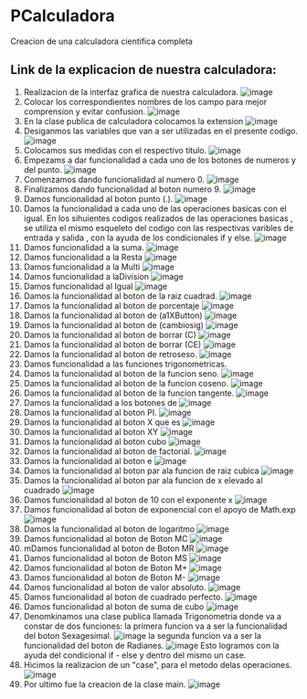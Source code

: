 # PCalculadora
 Creacion de una calculadora cientifica completa
 
 Link de la explicacion de nuestra calculadora:
 -
1. Realizacion de la interfaz grafica de nuestra calculadora.
![image](https://user-images.githubusercontent.com/85316345/183799012-7c4c032a-94ef-49d8-81c8-e2d3b9d878aa.png)
2. Colocar los correspondientes nombres de los campo para mejor comprension y evitar confusion.
![image](https://user-images.githubusercontent.com/85316345/183799125-ee56c83c-1838-4c4e-aacb-02ceda86d454.png)
3. En la clase publica de calculadora colocamos la extension
![image](https://user-images.githubusercontent.com/85316345/183799547-6ddce10e-cd70-4c7b-9571-1bd5de9edd75.png)
4. Desiganmos las variables que van a ser utilizadas en el presente codigo.
![image](https://user-images.githubusercontent.com/85316345/183799912-6571fcc0-ca54-4131-b7cd-51428fee45ab.png)
5. Colocamos sus medidas con el respectivo titulo.
![image](https://user-images.githubusercontent.com/85316345/183800000-d2c9f812-03f0-4f74-b3f7-ed6be2e40295.png)
6. Empezams a dar funcionalidad a cada uno de los botones de numeros y del punto.
![image](https://user-images.githubusercontent.com/85316345/183800426-a99ee24d-e372-420a-a03a-ea1fff09455a.png)
7. Comenzamos dando funcionalidad al numero 0.
![image](https://user-images.githubusercontent.com/85316345/183800233-5586c8f0-1af6-40f7-b8ad-a03ed7209105.png)
8. Finalizamos dando funcionalidad al boton numero 9.
![image](https://user-images.githubusercontent.com/85316345/183800331-e9bb09e8-bec2-4719-b044-c33f2501eb81.png)
9. Damos funcionalidad al boton punto (.).
![image](https://user-images.githubusercontent.com/85316345/183800526-7b6ccf5c-0ce1-4ddf-911d-1899660f36d5.png)
10. Damos la funcionalidad a cada uno de las operaciones basicas con el igual.
En los sihuientes codigos realizados de las operaciones basicas , se utiliza el mismo esqueleto del codigo  con las respectivas varibles de entrada y salida , con la ayuda de los condicionales if y else.
![image](https://user-images.githubusercontent.com/85316345/183801097-5100ef12-b9b9-4941-a170-c38c9e83a2b9.png)
11. Damos funcionalidad a la suma.
![image](https://user-images.githubusercontent.com/85316345/183800759-3b18632f-e66f-4e04-8dae-55f0a95ef4eb.png)
12. Damos funcionalidad a la Resta
![image](https://user-images.githubusercontent.com/85316345/183800834-8c2a5e20-2997-46b8-b5ba-333298f37e99.png)
13. Damos funcionalidad a la Multi
![image](https://user-images.githubusercontent.com/85316345/183800866-e688c813-b6a3-496c-b00f-a8f4f2f872db.png)
14. Damos funcionalidad a laDivision
![image](https://user-images.githubusercontent.com/85316345/183800997-3f165f71-70b8-4da5-922b-a79220b7de73.png)
15. Damos funcionalidad al Igual
![image](https://user-images.githubusercontent.com/85316345/183801035-b606e186-ebba-4fa0-9ae4-156e330efeb2.png)
16. Damos la funcionalidad al boton de la raiz cuadrad.
![image](https://user-images.githubusercontent.com/85316345/183802250-71f9eea5-aa0e-49d0-9d10-67b3cc0f86db.png)
17. Damos la funcionalidad al boton de porcentaje
![image](https://user-images.githubusercontent.com/85316345/183802274-d417a5bd-9da6-48e7-b3b5-70f9df62a2ea.png)
18. Damos la funcionalidad al boton de  (a1XButton)
![image](https://user-images.githubusercontent.com/85316345/183802353-09399f1b-981f-44d1-8b67-f0d54b26c289.png)
19. Damos la funcionalidad al boton de  (cambiosig)
![image](https://user-images.githubusercontent.com/85316345/183802417-dee8af35-5413-470b-808c-2fbf84374e6f.png)
20. Damos la funcionalidad al boton de borrar (C)
![image](https://user-images.githubusercontent.com/85316345/183802535-3aede767-30c7-4ebe-bfff-8ed489c457b2.png)
21. Damos la funcionalidad al boton de borrar (CE)
![image](https://user-images.githubusercontent.com/85316345/183804014-5ce8f5d6-71ad-4214-b380-28adc96b4ca1.png)
22. Damos la funcionalidad al boton de retroseso.
![image](https://user-images.githubusercontent.com/85316345/183804357-58472076-681c-44a0-8d12-229457897ff4.png)
23. Damos funcionalidad a las funciones trigonometricas.
24. Damos la funcionalidad al boton de la funcion seno.
![image](https://user-images.githubusercontent.com/85316345/183804681-40899f45-e49b-4906-879a-30387eaf127f.png)
25. Damos la funcionalidad al boton de la funcion coseno.
![image](https://user-images.githubusercontent.com/85316345/183804939-8c53e487-a41e-4a65-a7cc-6fbc404f4a7d.png)
26. Damos la funcionalidad al boton de la funcion tangente.
![image](https://user-images.githubusercontent.com/85316345/183805041-9b1785d9-7fa8-4590-b7ce-9327659d1829.png)
27. Damos la funcionalidad a los botones de
![image](https://user-images.githubusercontent.com/85316345/183805729-fab1791f-1444-4c8a-b883-49fbbf495dc4.png)
28. Damos la funcionalidad al boton PI.
![image](https://user-images.githubusercontent.com/85316345/183806923-2c572c93-1971-4b4e-890e-dc164ef97aa4.png)
29. Damos la funcionalidad al boton X que es 
![image](https://user-images.githubusercontent.com/85316345/183807000-1182dc4d-9cd7-4ef5-879e-2062c15651e2.png)
30. Damos la funcionalidad al boton XY
![image](https://user-images.githubusercontent.com/85316345/183807076-70133975-5b69-4b4f-b098-4bb8e3fa138f.png)
31. Damos la funcionalidad al boton cubo
![image](https://user-images.githubusercontent.com/85316345/183807118-0a3c14c9-7972-4264-8be6-4fafcdc3eac3.png)
32. Damos la funcionalidad al boton de factorial.
![image](https://user-images.githubusercontent.com/85316345/183807234-62416bce-81d0-40e5-97d4-889095829b96.png)
33. Damos la funcionalidad al boton e
![image](https://user-images.githubusercontent.com/85316345/183807377-c04c5c99-5dbf-439a-9910-53e6f627067e.png)
34. Damos la funcionalidad al boton par ala funcion de raiz cubica
![image](https://user-images.githubusercontent.com/85316345/183807418-ef779841-4dc3-45c2-b84c-fa22eff27a4c.png)
35. Damos la funcionalidad al boton par ala funcion de x elevado al cuadrado
![image](https://user-images.githubusercontent.com/85316345/183807704-6928aee9-8379-45b6-bf9e-c92fbaead0cb.png)
36. Damos funcionalidad al boton de 10 con el exponente x
![image](https://user-images.githubusercontent.com/85316345/183807765-cd5f4932-e8f4-44d6-884f-7b47e7be9395.png)
37. Damos funcionalidad al boton de exponencial con el apoyo de Math.exp
![image](https://user-images.githubusercontent.com/85316345/183807794-16ac8d22-1e0c-4771-b488-cd02abbdc7a3.png)
38. Damos la funcionalidad al boton de logaritmo
![image](https://user-images.githubusercontent.com/85316345/183807826-4dd53e99-b9c3-4992-aa9c-2ef462053a4a.png)
39. Damos funcionalidad al boton de Boton MC
![image](https://user-images.githubusercontent.com/85316345/183807876-60b9b354-9334-4ab0-bbec-9e994ac1a6be.png)
40. mDamos funcionalidad al boton de Boton MR
![image](https://user-images.githubusercontent.com/85316345/183807906-b29b7883-a085-4af4-b03a-01755d5800c1.png)
41. Damos funcionalidad al boton de Boton MS
![image](https://user-images.githubusercontent.com/85316345/183807928-96b329bc-5a59-4914-b33e-3d076c09720d.png)
42. Damos funcionalidad al boton de Boton M+
![image](https://user-images.githubusercontent.com/85316345/183807975-0c9feb22-be3f-472b-a83f-42593139f5b7.png)
43. Damos funcionalidad al boton de Boton M-
![image](https://user-images.githubusercontent.com/85316345/183808017-d2faa869-b3e8-49ae-b715-38df8f7bef21.png)
44. Damos funcionalidad al boton de valor absoluto.
![image](https://user-images.githubusercontent.com/85316345/183808076-aa57134a-3c83-43ab-95f0-47536575021b.png)
45. Damos funcionalidad al boton de cuadrado perfecto.
![image](https://user-images.githubusercontent.com/85316345/183808391-a462c543-179a-4246-8f0b-5a6518e605a7.png)
46. Damos funcionalidad al boton de suma de cubo
![image](https://user-images.githubusercontent.com/85316345/183808421-c9443985-8d2c-4c45-a9d7-6205e02ade78.png)
47. Denomkinamos una clase publica llamada Trigonometria donde va a constar de dos funciones:
    la primera funcion va a ser la funcionalidad del boton Sexagesimal.
![image](https://user-images.githubusercontent.com/85316345/183808459-247b0932-3428-45c1-8dcd-c8291f222dd8.png)
    la segunda funcion va a ser la funcionalidad del boton de Radianes.
![image](https://user-images.githubusercontent.com/85316345/183808476-e5273f2b-e60c-426f-b478-bd2bba33e916.png)
Esto logramos con la ayuda del condicional if - else y dentro del mismo un case.
48. Hicimos la realizacion de un "case", para el metodo delas operaciones.
![image](https://user-images.githubusercontent.com/85316345/183808510-948c5a79-6946-4199-b53b-30a0c6f2c2f3.png)
49. Por ultimo fue la creacion de la clase main.
![image](https://user-images.githubusercontent.com/85316345/183801505-cfc47538-5a81-4091-9e62-82d1ab1aa7c3.png)




